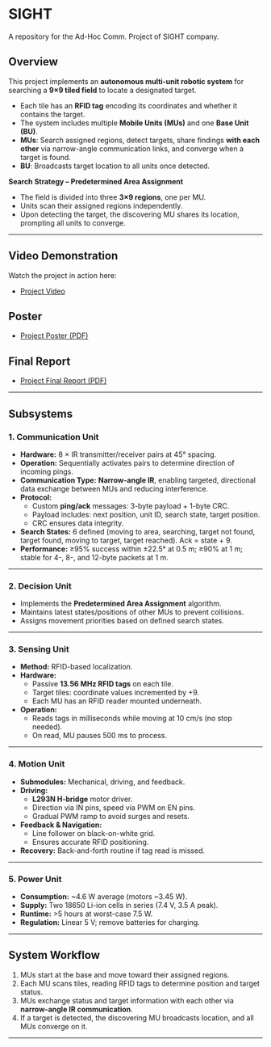 # SIGHT
A repository for the Ad-Hoc Comm. Project of SIGHT company.

## **Overview**  
This project implements an **autonomous multi-unit robotic system** for searching a **9×9 tiled field** to locate a designated target.  

- Each tile has an **RFID tag** encoding its coordinates and whether it contains the target.  
- The system includes multiple **Mobile Units (MUs)** and one **Base Unit (BU)**.  
- **MUs**: Search assigned regions, detect targets, share findings **with each other** via narrow-angle communication links, and converge when a target is found.  
- **BU**: Broadcasts target location to all units once detected.  

**Search Strategy – Predetermined Area Assignment**  
- The field is divided into three **3×9 regions**, one per MU.  
- Units scan their assigned regions independently.  
- Upon detecting the target, the discovering MU shares its location, prompting all units to converge.  

---

## **Video Demonstration**  
Watch the project in action here:  
- [Project Video](https://www.youtube.com/watch?v=MVDLl5eAIYU)  

## Poster
- [Project Poster (PDF)](SIGHT/Final%20Demo%20Poster/Sight_poster_30_05_2024_05-17.pdf)

## Final Report
- [Project Final Report (PDF)](SIGHT/reports/Final-Report.pdf)

---

## **Subsystems**  

### **1. Communication Unit**  
- **Hardware:** 8 × IR transmitter/receiver pairs at 45° spacing.  
- **Operation:** Sequentially activates pairs to determine direction of incoming pings.  
- **Communication Type:** **Narrow-angle IR**, enabling targeted, directional data exchange between MUs and reducing interference.  
- **Protocol:**  
  - Custom **ping/ack** messages: 3-byte payload + 1-byte CRC.  
  - Payload includes: next position, unit ID, search state, target position.  
  - CRC ensures data integrity.  
- **Search States:** 6 defined (moving to area, searching, target not found, target found, moving to target, target reached). Ack = state + 9.  
- **Performance:** ≥95% success within ±22.5° at 0.5 m; ≥90% at 1 m; stable for 4-, 8-, and 12-byte packets at 1 m.  

---

### **2. Decision Unit**  
- Implements the **Predetermined Area Assignment** algorithm.  
- Maintains latest states/positions of other MUs to prevent collisions.  
- Assigns movement priorities based on defined search states.  
---

### **3. Sensing Unit**  
- **Method:** RFID-based localization.  
- **Hardware:**  
  - Passive **13.56 MHz RFID tags** on each tile.  
  - Target tiles: coordinate values incremented by +9.  
  - Each MU has an RFID reader mounted underneath.  
- **Operation:**  
  - Reads tags in milliseconds while moving at 10 cm/s (no stop needed).  
  - On read, MU pauses 500 ms to process.  

---

### **4. Motion Unit**  
- **Submodules:** Mechanical, driving, and feedback.  
- **Driving:**  
  - **L293N H-bridge** motor driver.  
  - Direction via IN pins, speed via PWM on EN pins.  
  - Gradual PWM ramp to avoid surges and resets.  
- **Feedback & Navigation:**  
  - Line follower on black-on-white grid.  
  - Ensures accurate RFID positioning.  
- **Recovery:** Back-and-forth routine if tag read is missed.  

---

### **5. Power Unit**  
- **Consumption:** ~4.6 W average (motors ~3.45 W).  
- **Supply:** Two 18650 Li-ion cells in series (7.4 V, 3.5 A peak).  
- **Runtime:** >5 hours at worst-case 7.5 W.  
- **Regulation:** Linear 5 V; remove batteries for charging.  

---

## **System Workflow**  
1. MUs start at the base and move toward their assigned regions.  
2. Each MU scans tiles, reading RFID tags to determine position and target status.  
3. MUs exchange status and target information with each other via **narrow-angle IR communication**.  
4. If a target is detected, the discovering MU broadcasts location, and all MUs converge on it.  

---

